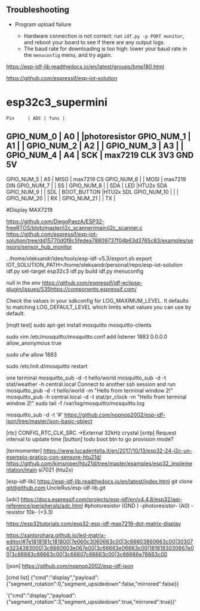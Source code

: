 ## Troubleshooting

* Program upload failure

    * Hardware connection is not correct: run `idf.py -p PORT monitor`, and reboot your board to see if there are any output logs.
    * The baud rate for downloading is too high: lower your baud rate in the `menuconfig` menu, and try again.

https://esp-idf-lib.readthedocs.io/en/latest/groups/bmp180.html

https://github.com/espressif/esp-iot-solution

# esp32c3_supermini
    Pin     | ADC | func |
GPIO_NUM_0  | A0  |      |photoresistor
GPIO_NUM_1  | A1  |      |
GPIO_NUM_2  | A2  |      |
GPIO_NUM_3  | A3  |      |
GPIO_NUM_4  | A4  | SCK  | max7219 CLK
3V3
GND
5V
-------------------------------------
GPIO_NUM_5  | A5  | MISO | max7219 CS
GPIO_NUM_6  |     | MOSI | max7219 DIN
GPIO_NUM_7  |     | SS   | 
GPIO_NUM_8  |     | SDA  | LED           |HTU2x SDA
GPIO_NUM_9  |     | SDL  | BOOT_BUTTON   |HTU2x SDL
GPIO_NUM_10 |     |      |
GPIO_NUM_20 |     | RX   |
GPIO_NUM_21 |     | TX   |

#Display MAX7219 


https://github.com/DiegoPaezA/ESP32-freeRTOS/blob/master/i2c_scanner/main/i2c_scanner.c
https://github.com/espressif/esp-iot-solution/tree/dd15770d0f8c5fedea78809737f04b63d3765c83/examples/sensors/sensor_hub_monitor


. /home/oleksandr/ides/tools/esp-idf-v5.3/export.sh
export IOT_SOLUTION_PATH=/home/oleksandr/personal/repo/esp-iot-solution
idf.py set-target esp32c3
idf.py build
idf.py menuconfig

null in the env https://github.com/espressif/idf-eclipse-plugin/issues/535https://components.espressif.com/

Check the values in your sdkconfig for LOG_MAXIMUM_LEVEL. It defaults to matching LOG_DEFAULT_LEVEL which limits what values you can use by default.


[mqtt test]
sudo apt-get install mosquitto mosquitto-clients

sudo vim /etc/mosquitto/mosquitto.conf 
add
  listener 1883 0.0.0.0
  allow_anonymous true

sudo ufw allow 1883

sudo /etc/init.d/mosquitto restart

one terminal
mosquitto_sub -d -t hello/world
mosquitto_sub -d -t stat/weather -h central.local
Connect to another ssh session and run
mosquitto_pub -d -t hello/world -m "Hello from terminal window 2!"
mosquitto_pub -h central.local -d -t stat/pr_clock -m "Hello from terminal window 2!"
sudo tail -f /var/log/mosquitto/mosquitto.log

mosquitto_sub -d -t '#'
https://github.com/nopnop2002/esp-idf-json/tree/master/json-basic-object

[rtc]
CONFIG_RTC_CLK_SRC ->External 32kHz crystal
[sntp]
Request interval to update time
[button]
todo boot btn to go provision mode?

[termomenter]
https://www.lucadentella.it/en/2017/10/13/esp32-24-i2c-un-esempio-pratico-con-sensore-htu21d/
https://github.com/kimsniper/htu21d/tree/master/examples/esp32_implementation/main
si7021 (htu2x)

[esp-idf-lib]
https://esp-idf-lib.readthedocs.io/en/latest/index.html
git clone git@github.com:UncleRus/esp-idf-lib.git

[adc]
https://docs.espressif.com/projects/esp-idf/en/v4.4.8/esp32/api-reference/peripherals/adc.html
#photoresistor (GND ) -photoresistor- (A0) -resistor 10k- (+3.3)

https://esp32tutorials.com/esp32-esp-idf-max7219-dot-matrix-display

https://xantorohara.github.io/led-matrix-editor/#7e1818181c181800|7e060c3060663c00|3c66603860663c00|30307e3234383000|3c6660603e067e00|3c66663e06663c00|1818183030667e00|3c66663c66663c00|3c66607c66663c00|3c66666e76663c00

[json]
https://github.com/nopnop2002/esp-idf-json

[cmd list]
{"cmd":"display","payload":{"segment_rotation":0,"segment_upsidedown":false,"mirrored":false}}

'{"cmd":"display","payload":{"segment_rotation":3,"segment_upsidedown":true,"mirrored":true}}'






